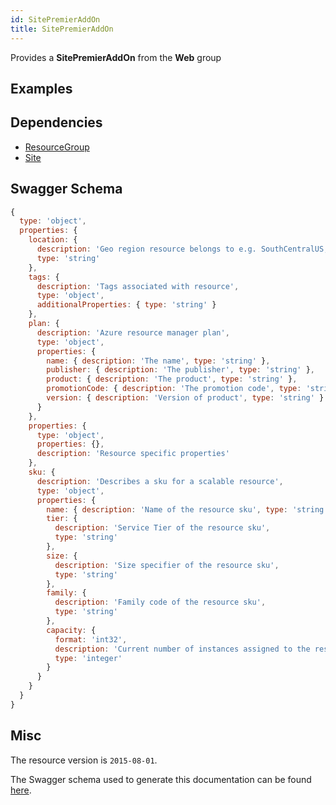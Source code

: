 ```yaml
---
id: SitePremierAddOn
title: SitePremierAddOn
---
```

Provides a **SitePremierAddOn** from the **Web** group
## Examples
## Dependencies
- [ResourceGroup](../Resources/ResourceGroup.md)
- [Site](../Web/Site.md)
## Swagger Schema
```js
{
  type: 'object',
  properties: {
    location: {
      description: 'Geo region resource belongs to e.g. SouthCentralUS, SouthEastAsia',
      type: 'string'
    },
    tags: {
      description: 'Tags associated with resource',
      type: 'object',
      additionalProperties: { type: 'string' }
    },
    plan: {
      description: 'Azure resource manager plan',
      type: 'object',
      properties: {
        name: { description: 'The name', type: 'string' },
        publisher: { description: 'The publisher', type: 'string' },
        product: { description: 'The product', type: 'string' },
        promotionCode: { description: 'The promotion code', type: 'string' },
        version: { description: 'Version of product', type: 'string' }
      }
    },
    properties: {
      type: 'object',
      properties: {},
      description: 'Resource specific properties'
    },
    sku: {
      description: 'Describes a sku for a scalable resource',
      type: 'object',
      properties: {
        name: { description: 'Name of the resource sku', type: 'string' },
        tier: {
          description: 'Service Tier of the resource sku',
          type: 'string'
        },
        size: {
          description: 'Size specifier of the resource sku',
          type: 'string'
        },
        family: {
          description: 'Family code of the resource sku',
          type: 'string'
        },
        capacity: {
          format: 'int32',
          description: 'Current number of instances assigned to the resource',
          type: 'integer'
        }
      }
    }
  }
}
```
## Misc
The resource version is `2015-08-01`.

The Swagger schema used to generate this documentation can be found [here](https://github.com/Azure/azure-rest-api-specs/tree/main/specification/web/resource-manager/Microsoft.Web/stable/2015-08-01/service.json).

